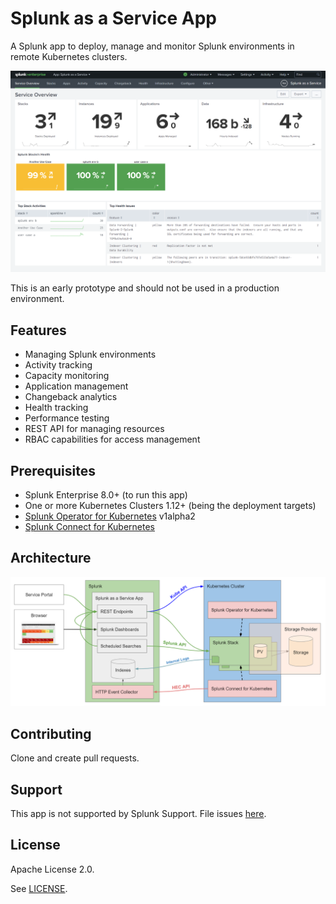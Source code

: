 # Splunk as a Service App

A Splunk app to deploy, manage and monitor Splunk environments in remote Kubernetes clusters.

![Service-Overview](docs/ServiceOverview.png)

This is an early prototype and should not be used in a production environment.

## Features

- Managing Splunk environments
- Activity tracking
- Capacity monitoring
- Application management
- Changeback analytics
- Health tracking
- Performance testing
- REST API for managing resources
- RBAC capabilities for access management

## Prerequisites

- Splunk Enterprise 8.0+ (to run this app)
- One or more Kubernetes Clusters 1.12+ (being the deployment targets)
- [Splunk Operator for Kubernetes](https://github.com/splunk/splunk-operator) v1alpha2
- [Splunk Connect for Kubernetes](https://github.com/splunk/splunk-connect-for-kubernetes)

## Architecture

![Architecture](docs/architecture.png)

## Contributing

Clone and create pull requests.

## Support

This app is not supported by Splunk Support. File issues [here](https://github.com/hovu96/splunk_as_a_service_app/issues/new).

## License

Apache License 2.0.

See [LICENSE](LICENSE).
